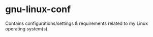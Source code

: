 # gnu-linux-conf
Contains configurations/settings &amp; requirements related to my Linux operating system(s).
